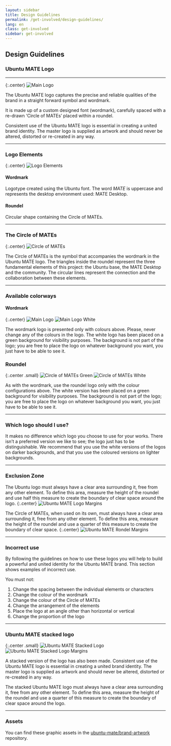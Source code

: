 ```yaml
---
layout: sidebar
title: Design Guidelines
permalink: /get-involved/design-guidelines/
lang: en
class: get-involved
sidebar: get-involved
---
```


## Design Guidelines

### Ubuntu MATE Logo
***
{:.center}
![Main Logo](/images/get-involved/logo-guidelines/Main_Logo.png)

The Ubuntu MATE logo captures the precise and reliable qualities of the brand in a straight forward symbol and wordmark.

It is made up of a custom designed font (wordmark), carefully spaced with a re-drawn ‘Circle of MATEs’ placed within a roundel.

Consistent use of the Ubuntu MATE logo is essential in creating a united brand identity. The master logo is supplied as artwork and should never be altered, distorted or re-created in any way.

***
### Logo Elements
{:.center}
![Logo Elements](/images/get-involved/logo-guidelines/Logo_elements.png)

#### Wordmark

Logotype created using the Ubuntu font. The word *MATE* is uppercase and represents the desktop environment used: MATE Desktop.

#### Roundel

Circular shape containing the Circle of MATEs.

***
### The Circle of MATEs
{:.center}
![Circle of MATEs](/images/get-involved/logo-guidelines/Circle_of_MATEs.png)

The Circle of MATEs is the symbol that accompanies the wordmark in the Ubuntu MATE logo. The triangles inside the roundel represent the three fundamental elements of this project: the Ubuntu base, the MATE Desktop and the community. The circular lines represent the connection and the collaboration between these elements. 

***
### Available colorways

#### Wordmark
{:.center}
![Main Logo](/images/get-involved/logo-guidelines/Main_Logo.png) ![Main Logo White](/images/get-involved/logo-guidelines/Main_Logo_white.png)

The wordmark logo is presented only with colours above. Please, never change any of the colours in the logo. The white logo has been placed on a green background for visibility purposes. The background is not part of the logo; you are free to place the logo on whatever background you want, you just have to be able to see it.

### Roundel
{:.center .small}
![Circle of MATEs Green](/images/get-involved/logo-guidelines/Circle_of_MATEs_green.png) ![Circle of MATEs White](/images/get-involved/logo-guidelines/Circle_of_MATEs_white.png)

As with the wordmark, use the roundel logo only with the colour configurations above. The white version has been placed on a green background for visibility purposes. The background is not part of the logo; you are free to place the logo on whatever background you want, you just have to be able to see it.

***
### Which logo should I use?

It makes no difference which logo you choose to use for your works. There isn’t a preferred version we like to see; the logo just has to be distinguishable. We recommend that you use the white versions of the logos on darker backgrounds, and that you use the coloured versions on lighter backgrounds.

***
### Exclusion Zone

The Ubuntu logo must always have a clear area surrounding it, free from any other element. To define this area, measure the height of the roundel and use half this measure to create the boundary of clear space around the logo. 
{:.center}
![Ubuntu MATE Logo Margins](/images/get-involved/logo-guidelines/Ubuntu-MATE-Tag-Green-and-Black-margins.png)

The Circle of MATEs, when used on its own, must always have a clear area surrounding it, free from any other element. To define this area, measure the height of the roundel and use a quarter of this measure to create the boundary of clear space.
{:.center}
![Ubuntu MATE Rondel Margins](/images/get-involved/logo-guidelines/Ubuntu-MATE-Rondel-Green-margins.png)

***
### Incorrect use

By following the guidelines on how to use these logos you will help to build a powerful and united identity for the Ubuntu MATE brand. This section shows examples of incorrect use.

You must not:

1. Change the spacing between the individual elements or characters
2. Change the colour of the wordmark
3. Change the colour of the Circle of MATEs
4. Change the arrangement of the elements
5. Place the logo at an angle other than horizontal or vertical
6. Change the proportion of the logo
    
***
### Ubuntu MATE stacked logo
{:.center .small}
![Ubuntu MATE Stacked Logo](/images/get-involved/logo-guidelines/Wheel_tag_coloured.png) ![Ubuntu MATE Stacked Logo Margins](/images/get-involved/logo-guidelines/Ubuntu-MATE-Tag-Green-and-Black-Square-margins.png)

A stacked version of the logo has also been made. Consistent use of the Ubuntu MATE logo is essential in creating a united brand identity. The master logo is supplied as artwork and should never be altered, distorted or re-created in any way.

The stacked Ubuntu MATE logo must always have a clear area surrounding it, free from any other element. To define this area, measure the height of the roundel and use a quarter of this measure to create the boundary of clear space around the logo.

***
### Assets

You can find these graphic assets in the [ubuntu-mate/brand-artwork](https://github.com/ubuntu-mate/brand-artwork) repository.
